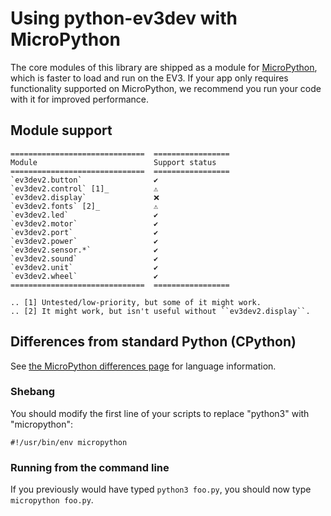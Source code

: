 # Using python-ev3dev with MicroPython

The core modules of this library are shipped as a module for [MicroPython](https://micropython.org/),
which is faster to load and run on the EV3. If your app only requires functionality supported on
MicroPython, we recommend you run your code with it for improved performance.

## Module support

```eval_rst
==============================  =================
Module                          Support status
==============================  =================
`ev3dev2.button`                ️️✔️
`ev3dev2.control` [1]_          ⚠️
`ev3dev2.display`               ❌
`ev3dev2.fonts` [2]_            ⚠️
`ev3dev2.led`                   ✔️
`ev3dev2.motor`                 ✔️
`ev3dev2.port`                  ✔️
`ev3dev2.power`                 ✔️
`ev3dev2.sensor.*`              ✔️
`ev3dev2.sound`                 ✔️
`ev3dev2.unit`                  ✔️
`ev3dev2.wheel`                 ✔️
==============================  =================

.. [1] Untested/low-priority, but some of it might work.
.. [2] It might work, but isn't useful without ``ev3dev2.display``.
```

## Differences from standard Python (CPython)

See [the MicroPython differences page](http://docs.micropython.org/en/latest/genrst/index.html) for language information.

### Shebang

You should modify the first line of your scripts to replace "python3" with "micropython":

```
#!/usr/bin/env micropython
```

### Running from the command line

If you previously would have typed `python3 foo.py`, you should now type `micropython foo.py`.